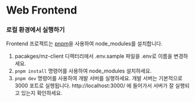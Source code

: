 # Web Frontend

### 로컬 환경에서 실행하기

Frontend 프로젝트는 [pnpm](https://pnpm.io/)을 사용하여 node_modules를 설치합니다.

1. pacakges/mz-client 디렉터리에서 .env.sample 파일을 .env로 이름을 변경하세요.
2. `pnpm install` 명령어를 사용하여 node_modules 설치하세요.
3. `pnpm dev` 명령어를 사용하여 개발 서버를 실행하세요. 개발 서버는 기본적으로 3000 포트로 실행됩니다. http://localhost:3000/ 에 들어가서 서버가 잘 실행되고 있는지 확인하세요.
